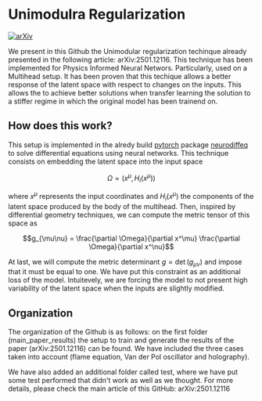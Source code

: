 # Unimodulra Regularization
[![arXiv](https://img.shields.io/badge/arXiv-2501.12116-b31b1b.svg)](https://arxiv.org/abs/2501.12116)

We present in this Github the Unimodular regularization techinque already presented in the following article: arXiv:2501.12116. This technique has been implemented for Physics Informed Neural Networs. Particularly,
used on a Multihead setup. It has been proven that this techique allows a better response of the latent space with respect to changes on the inputs. This allows the to achieve better solutions when transfer
learning the solution to a stiffer regime in which the original model has been trainend on.

## How does this work?
This setup is implemented in the alredy build [pytorch](https://github.com/pytorch/pytorch) package [neurodiffeq](https://github.com/NeuroDiffGym/neurodiffeq) to solve differential equations using neural networks. This technique consists on embedding the latent space into the
input space

$$\Omega =  (x^\mu, H_i(x^\mu))$$

where $x^\mu$ represents the input coordinates and $H_i(x^\mu)$ the components of the latent space produced by the body of the multihead. Then, inspired by differential geometry techniques, we can compute the metric
tensor of this space as

$$g_{\mu\nu} = \frac{\partial \Omega}{\partial x^\mu} \frac{\partial \Omega}{\partial x^\nu}$$

At last, we will compute the metric determinant $g = \det(g_{\mu\nu})$ and impose that it must be equal to one. We have put this constraint as an additional loss of the model. Intuitevely, we are forcing the model
to not present high variability of the latent space when the inputs are slightly modified.

## Organization 
The organization of the Github is as follows: on the first folder (main_paper_results) the setup to train and generate the results of the paper (arXiv:2501.12116) can be found. We have included the three cases taken
into account (flame equation, Van der Pol oscillator and holography).

We have also added an additional folder called test, where we have put some test performed that didn't work as well as we thought. For more details, please check the main article of this GitHub: arXiv:2501.12116
